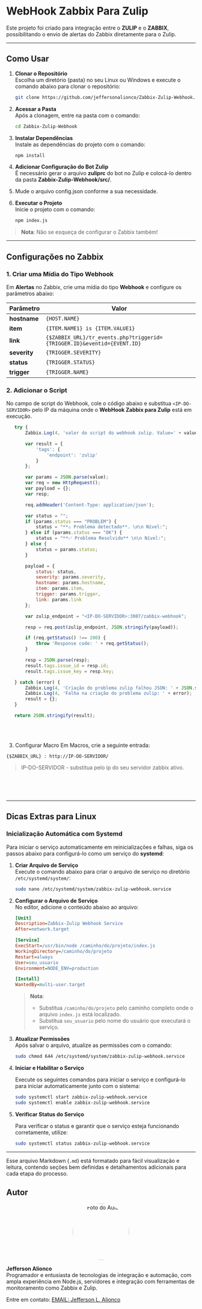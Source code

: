 # WebHook Zabbix Para Zulip

Este projeto foi criado para integração entre o **ZULIP** e o **ZABBIX**, possibilitando o envio de alertas do Zabbix diretamente para o Zulip.

---

## Como Usar

1. **Clonar o Repositório**  
   Escolha um diretório (pasta) no seu Linux ou Windows e execute o comando abaixo para clonar o repositório:

    ```bash
    git clone https://github.com/jeffersonalionco/Zabbix-Zulip-Webhook.git
    ```

2. **Acessar a Pasta**  
   Após a clonagem, entre na pasta com o comando:

    ```bash
    cd Zabbix-Zulip-Webhook
    ```

3. **Instalar Dependências**  
   Instale as dependências do projeto com o comando:

    ```bash
    npm install
    ```

4. **Adicionar Configuração do Bot Zulip**  
   É necessário gerar o arquivo **zuliprc** do bot no Zulip e colocá-lo dentro da pasta **Zabbix-Zulip-Webhook/src/**.

5. Mude o arquivo config.json conforme a sua necessidade.

6. **Executar o Projeto**  
   Inicie o projeto com o comando:

    ```bash
    npm index.js
    ```

> **Nota**: Não se esqueça de configurar o Zabbix também!

---

## Configurações no Zabbix

### 1. Criar uma Mídia do Tipo Webhook  
   Em **Alertas** no Zabbix, crie uma mídia do tipo **Webhook** e configure os parâmetros abaixo:

| Parâmetro      | Valor                                          |
|----------------|------------------------------------------------|
| **hostname**   | `{HOST.NAME}`                                  |
| **item**       | `{ITEM.NAME1} is {ITEM.VALUE1}`                |
| **link**       | `{$ZABBIX_URL}/tr_events.php?triggerid={TRIGGER.ID}&eventid={EVENT.ID}` |
| **severity**   | `{TRIGGER.SEVERITY}`                           |
| **status**     | `{TRIGGER.STATUS}`                             |
| **trigger**    | `{TRIGGER.NAME}`                               |

### 2. Adicionar o Script

   No campo de script do Webhook, cole o código abaixo e substitua `<IP-DO-SERVIDOR>` pelo IP da máquina onde o **WebHook Zabbix para Zulip** está em execução.


```javascript
   try {
       Zabbix.Log(4, 'valor do script do webhook zulip. Value=' + value);

       var result = {
           'tags': {
               'endpoint': 'zulip'
           }
       };

       var params = JSON.parse(value);
       var req = new HttpRequest();
       var payload = {};
       var resp;

       req.addHeader('Content-Type: application/json');

       var status = "";
       if (params.status === "PROBLEM") {
           status = "**⚠️ Problema detectado**. \n\n Nível:";
       } else if (params.status === "OK") {
           status = "**✅ Problema Resolvido** \n\n Nível:";
       } else {
           status = params.status;
       }

       payload = {
           status: status,
           severity: params.severity,
           hostname: params.hostname,
           item: params.item,
           trigger: params.trigger,
           link: params.link
       };

       var zulip_endpoint = "<IP-DO-SERVIDOR>:3007/zabbix-webhook";

       resp = req.post(zulip_endpoint, JSON.stringify(payload));

       if (req.getStatus() !== 200) {
           throw 'Response code: ' + req.getStatus();
       }

       resp = JSON.parse(resp);
       result.tags.issue_id = resp.id;
       result.tags.issue_key = resp.key;

   } catch (error) {
       Zabbix.Log(4, 'Criação do problema zulip falhou JSON: ' + JSON.stringify(payload));
       Zabbix.Log(4, 'Falha na criação do problema zulip: ' + error);
       result = {};
   }

   return JSON.stringify(result);
```

<br><br>

3. Configurar Macro
Em Macros, crie a seguinte entrada:

``` Macro
{$ZABBIX_URL} : http://IP-DO-SERVIDOR/ 
```

> IP-DO-SERVIDOR - substitua pelo ip do seu servidor zabbix ativo.


<br> <br> <br>

---

## Dicas Extras para Linux

### Inicialização Automática com Systemd

Para iniciar o serviço automaticamente em reinicializações e falhas, siga os passos abaixo para configurá-lo como um serviço do **systemd**:

1. **Criar Arquivo de Serviço**  
   Execute o comando abaixo para criar o arquivo de serviço no diretório `/etc/systemd/system/`:

    ```bash
    sudo nano /etc/systemd/system/zabbix-zulip-webhook.service
    ```

2. **Configurar o Arquivo de Serviço**  
   No editor, adicione o conteúdo abaixo ao arquivo:

    ```ini
    [Unit]
    Description=Zabbix-Zulip Webhook Service
    After=network.target

    [Service]
    ExecStart=/usr/bin/node /caminho/do/projeto/index.js
    WorkingDirectory=/caminho/do/projeto
    Restart=always
    User=seu_usuario
    Environment=NODE_ENV=production

    [Install]
    WantedBy=multi-user.target
    ```

    > **Nota**:
    > - Substitua `/caminho/do/projeto` pelo caminho completo onde o arquivo `index.js` está localizado.
    > - Substitua `seu_usuario` pelo nome do usuário que executará o serviço.

3. **Atualizar Permissões**  
   Após salvar o arquivo, atualize as permissões com o comando:

    ```bash
    sudo chmod 644 /etc/systemd/system/zabbix-zulip-webhook.service
    ```

4. **Iniciar e Habilitar o Serviço**

   Execute os seguintes comandos para iniciar o serviço e configurá-lo para iniciar automaticamente junto com o sistema:

    ```bash
    sudo systemctl start zabbix-zulip-webhook.service
    sudo systemctl enable zabbix-zulip-webhook.service
    ```

5. **Verificar Status do Serviço**

   Para verificar o status e garantir que o serviço esteja funcionando corretamente, utilize:

    ```bash
    sudo systemctl status zabbix-zulip-webhook.service
    ```

---

Esse arquivo Markdown (`.md`) está formatado para fácil visualização e leitura, contendo seções bem definidas e detalhamentos adicionais para cada etapa do processo.

## Autor

<div align="center">
    <img src="https://github.com/jeffersonalionco.png" width="150" height="150" style="border-radius: 50%;" alt="Foto do Autor">
</div>

**Jefferson Alionco**  
Programador e entusiasta de tecnologias de integração e automação, com ampla experiência em Node.js, servidores e integração com ferramentas de monitoramento como Zabbix e Zulip.  

Entre em contato: [EMAIL: Jefferson L. Alionco](mailto:jeffersonalionco@gmail.com)
